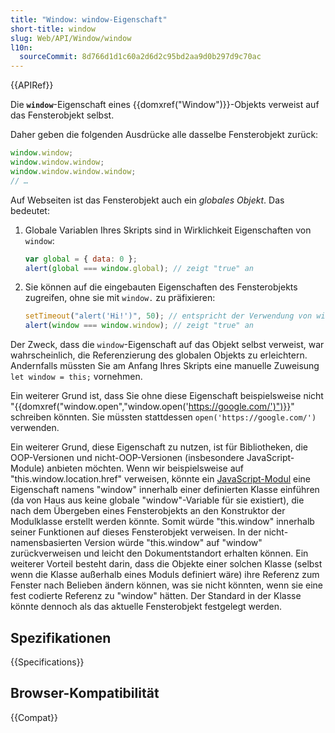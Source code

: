 ```yaml
---
title: "Window: window-Eigenschaft"
short-title: window
slug: Web/API/Window/window
l10n:
  sourceCommit: 8d766d1d1c60a2d6d2c95bd2aa9d0b297d9c70ac
---
```


{{APIRef}}

Die **`window`**-Eigenschaft eines {{domxref("Window")}}-Objekts verweist auf das Fensterobjekt selbst.

Daher geben die folgenden Ausdrücke alle dasselbe Fensterobjekt zurück:

```js
window.window;
window.window.window;
window.window.window.window;
// …
```

Auf Webseiten ist das Fensterobjekt auch ein _globales Objekt_. Das bedeutet:

1. Globale Variablen Ihres Skripts sind in Wirklichkeit Eigenschaften von `window`:

   ```js
   var global = { data: 0 };
   alert(global === window.global); // zeigt "true" an
   ```

2. Sie können auf die eingebauten Eigenschaften des Fensterobjekts zugreifen, ohne sie mit `window.` zu präfixieren:

   ```js
   setTimeout("alert('Hi!')", 50); // entspricht der Verwendung von window.setTimeout().
   alert(window === window.window); // zeigt "true" an
   ```

Der Zweck, dass die `window`-Eigenschaft auf das Objekt selbst verweist, war wahrscheinlich, die Referenzierung des globalen Objekts zu erleichtern. Andernfalls müssten Sie am Anfang Ihres Skripts eine manuelle Zuweisung `let window = this;` vornehmen.

Ein weiterer Grund ist, dass Sie ohne diese Eigenschaft beispielsweise nicht "{{domxref("window.open","window.open('https://google.com/')")}}" schreiben könnten. Sie müssten stattdessen `open('https://google.com/')` verwenden.

Ein weiterer Grund, diese Eigenschaft zu nutzen, ist für Bibliotheken, die OOP-Versionen und nicht-OOP-Versionen (insbesondere JavaScript-Module) anbieten möchten. Wenn wir beispielsweise auf "this.window\.location.href" verweisen, könnte ein [JavaScript-Modul](/de/docs/Web/JavaScript/Guide/Modules) eine Eigenschaft namens "window" innerhalb einer definierten Klasse einführen (da von Haus aus keine globale "window"-Variable für sie existiert), die nach dem Übergeben eines Fensterobjekts an den Konstruktor der Modulklasse erstellt werden könnte. Somit würde "this.window" innerhalb seiner Funktionen auf dieses Fensterobjekt verweisen. In der nicht-namensbasierten Version würde "this.window" auf "window" zurückverweisen und leicht den Dokumentstandort erhalten können. Ein weiterer Vorteil besteht darin, dass die Objekte einer solchen Klasse (selbst wenn die Klasse außerhalb eines Moduls definiert wäre) ihre Referenz zum Fenster nach Belieben ändern können, was sie nicht könnten, wenn sie eine fest codierte Referenz zu "window" hätten. Der Standard in der Klasse könnte dennoch als das aktuelle Fensterobjekt festgelegt werden.

## Spezifikationen

{{Specifications}}

## Browser-Kompatibilität

{{Compat}}
